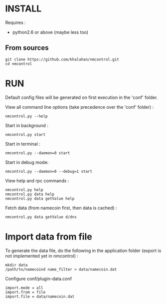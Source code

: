 INSTALL
=======

Requires :

- python2.6 or above (maybe less too)

From sources
------------

    git clone https://github.com/khalahan/nmcontrol.git
    cd nmcontrol

RUN
===

Default config files will be generated on first execution in the 'conf' folder.

View all command line options (take precedence over the 'conf' folder) :

    nmcontrol.py --help

Start in background :

	nmcontrol.py start

Start in terminal :

	nmcontrol.py --daemon=0 start

Start in debug mode:

	nmcontrol.py --daemon=0 --debug=1 start

View help and rpc commands :

	nmcontrol.py help
	nmcontrol.py data help
	nmcontrol.py data getValue help

Fetch data (from namecoin first, then data is cached) :

	nmcontrol.py data getValue d/dns


Import data from file
=====================

To generate the data file, do the following in the application folder (export is not implemented yet in nmcontrol) :

	mkdir data
	/path/to/namecoind name_filter > data/namecoin.dat

Configure conf/plugin-data.conf

	import.mode = all
	import.from = file
	import.file = data/namecoin.dat

